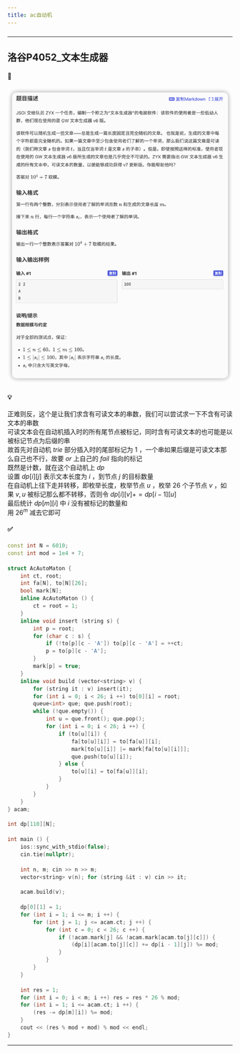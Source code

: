 ```yaml
---
title: ac自动机
---
```


### 
<hr>

## 洛谷P4052_文本生成器

#### 🔗
<a href="https://www.luogu.com.cn/problem/P4052">![20221010215054](https://raw.githubusercontent.com/Tequila-Avage/PicGoBeds/master/20221010215054.png)</a>

#### 💡
正难则反，这个是让我们求含有可读文本的串数，我们可以尝试求一下不含有可读文本的串数  
可读文本会在自动机插入时的所有尾节点被标记，同时含有可读文本的也可能是以被标记节点为后缀的串  
故首先对自动机 $trie$ 部分插入时的尾部标记为 $1$ ，一个串如果后缀是可读文本那么自己也不行，故要 $or$ 上自己的 $fail$ 指向的标记  
既然是计数，就在这个自动机上 $dp$   
设置 $dp[i][j]$ 表示文本长度为 $i$ ，到节点 $j$ 的目标数量  
在自动机上往下走并转移，即枚举长度，枚举节点 $u$ ，枚举 $26$ 个子节点 $v$ ，如果 $v,u$ 被标记那么都不转移，否则令 $dp[i][v]+=dp[i-1][u]$   
最后统计 $dp[m][i]$ 中 $i$ 没有被标记的数量和  
用 $26^m$ 减去它即可  

#### ✅
```cpp
const int N = 6010;
const int mod = 1e4 + 7;

struct AcAutoMaton {
    int ct, root;
    int fa[N], to[N][26];
    bool mark[N];
    inline AcAutoMaton () {
        ct = root = 1;
    }
    inline void insert (string s) {
        int p = root;
        for (char c : s) {
            if (!to[p][c - 'A']) to[p][c - 'A'] = ++ct;
            p = to[p][c - 'A'];
        }
        mark[p] = true;
    }
    inline void build (vector<string> v) {
        for (string it : v) insert(it);
        for (int i = 0; i < 26; i ++) to[0][i] = root;
        queue<int> que; que.push(root);
        while (!que.empty()) {
            int u = que.front(); que.pop();
            for (int i = 0; i < 26; i ++) {
                if (to[u][i]) {
                    fa[to[u][i]] = to[fa[u]][i];
                    mark[to[u][i]] |= mark[fa[to[u][i]]];
                    que.push(to[u][i]);
                } else {
                    to[u][i] = to[fa[u]][i];
                }
            }
        }
    }
} acam;

int dp[110][N];

int main () {
    ios::sync_with_stdio(false);
    cin.tie(nullptr);

    int n, m; cin >> n >> m;
    vector<string> v(n); for (string &it : v) cin >> it;

    acam.build(v);

    dp[0][1] = 1;
    for (int i = 1; i <= m; i ++) {
        for (int j = 1; j <= acam.ct; j ++) {
            for (int c = 0; c < 26; c ++) {
                if (!acam.mark[j] && !acam.mark[acam.to[j][c]]) {
                    (dp[i][acam.to[j][c]] += dp[i - 1][j]) %= mod;
                }
            }
        }
    }

    int res = 1;
    for (int i = 0; i < m; i ++) res = res * 26 % mod;
    for (int i = 1; i <= acam.ct; i ++) {
        (res -= dp[m][i]) %= mod;
    }
    cout << (res % mod + mod) % mod << endl;
}
```
<hr>
